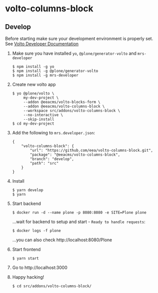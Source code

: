 # volto-columns-block

## Develop

Before starting make sure your development environment is properly set. See [Volto Developer Documentation](https://docs.voltocms.com/getting-started/install/)

1.  Make sure you have installed `yo`, `@plone/generator-volto` and `mrs-developer`

        $ npm install -g yo
        $ npm install -g @plone/generator-volto
        $ npm install -g mrs-developer

1.  Create new volto app

        $ yo @plone/volto \
             my-dev-project \
             --addon @eeacms/volto-blocks-form \
             --addon @eeacms/volto-columns-block \
             --workspace src/addons/volto-columns-block \
             --no-interactive \
             --skip-install
        $ cd my-dev-project

1.  Add the following to `mrs.developer.json`:

        {
            "volto-columns-block": {
                "url": "https://github.com/eea/volto-columns-block.git",
                "package": "@eeacms/volto-columns-block",
                "branch": "develop",
                "path": "src"
            }
        }

1.  Install

        $ yarn develop
        $ yarn

1.  Start backend

        $ docker run -d --name plone -p 8080:8080 -e SITE=Plone plone

    ...wait for backend to setup and start - `Ready to handle requests`:

        $ docker logs -f plone

    ...you can also check http://localhost:8080/Plone

1.  Start frontend

        $ yarn start

1.  Go to http://localhost:3000

1.  Happy hacking!

        $ cd src/addons/volto-columns-block/
